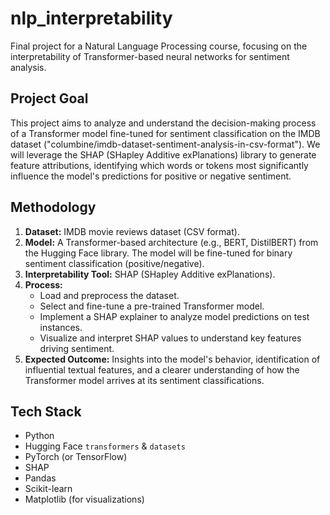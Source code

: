 # nlp_interpretability
Final project for a Natural Language Processing course, focusing on the interpretability of Transformer-based neural networks for sentiment analysis.

## Project Goal
This project aims to analyze and understand the decision-making process of a Transformer model fine-tuned for sentiment classification on the IMDB dataset ("columbine/imdb-dataset-sentiment-analysis-in-csv-format"). We will leverage the SHAP (SHapley Additive exPlanations) library to generate feature attributions, identifying which words or tokens most significantly influence the model's predictions for positive or negative sentiment.

## Methodology
1.  **Dataset:** IMDB movie reviews dataset (CSV format).
2.  **Model:** A Transformer-based architecture (e.g., BERT, DistilBERT) from the Hugging Face library. The model will be fine-tuned for binary sentiment classification (positive/negative).
3.  **Interpretability Tool:** SHAP (SHapley Additive exPlanations).
4.  **Process:**
    *   Load and preprocess the dataset.
    *   Select and fine-tune a pre-trained Transformer model.
    *   Implement a SHAP explainer to analyze model predictions on test instances.
    *   Visualize and interpret SHAP values to understand key features driving sentiment.
5.  **Expected Outcome:** Insights into the model's behavior, identification of influential textual features, and a clearer understanding of how the Transformer model arrives at its sentiment classifications.

## Tech Stack
- Python
- Hugging Face `transformers` & `datasets`
- PyTorch (or TensorFlow)
- SHAP
- Pandas
- Scikit-learn
- Matplotlib (for visualizations)
